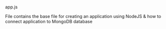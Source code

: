 app.js

File contains the base file for creating an application using NodeJS & how to connect application to MongoDB database
